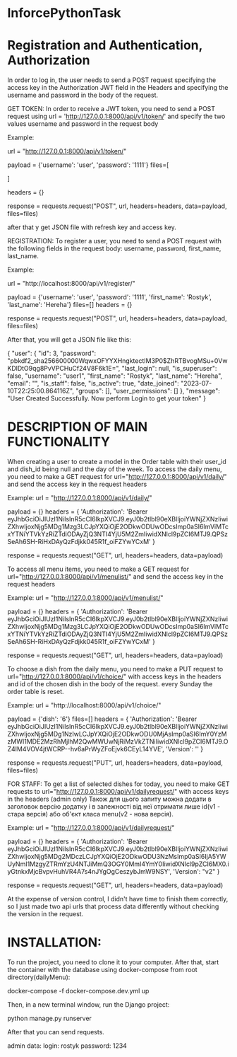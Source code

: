 # InforcePythonTask

# Registration and Authentication, Authorization


In order to log in, the user needs to send a POST request specifying the 
access key in the Authorization JWT field in the Headers and specifying 
the username and password in the body of the request.


GET TOKEN:
In order to receive a JWT token, you need to send a POST request using 
url = 'http://127.0.0.1:8000/api/v1/token/' and specify the two values 
​​username and password in the request body

Example:

url = "http://127.0.0.1:8000/api/v1/token/"

payload = {'username': 'user',
'password': '1111'}
files=[

]

headers = {}

response = requests.request("POST", url, headers=headers, data=payload, files=files)

after that y get JSON file with refresh key and access key.

REGISTRATION:
To register a user, you need to send a POST request with the following fields 
in the request body: username, password, first_name, last_name.

Example:

url = "http://localhost:8000/api/v1/register/"

payload = {'username': 'user',
'password': '1111',
'first_name': 'Rostyk',
'last_name': 'Hereha'}
files=[]
headers = {}

response = requests.request("POST", url, headers=headers, data=payload, files=files)

After that, you will get a JSON file like this:

{
    "user": {
        "id": 3,
        "password": "pbkdf2_sha256$600000$WqwxOFYYXHngktectIM3P0$ZhRTBvogMSu+0VwKDlDtO9qg8PvVPCHuCf24V8F6k1E=",
        "last_login": null,
        "is_superuser": false,
        "username": "user1",
        "first_name": "Rostyk",
        "last_name": "Hereha",
        "email": "",
        "is_staff": false,
        "is_active": true,
        "date_joined": "2023-07-10T22:25:00.864116Z",
        "groups": [],
        "user_permissions": []
    },
    "message": "User Created Successfully.  Now perform Login to get your token"
}


# DESCRIPTION OF MAIN FUNCTIONALITY

When creating a user to create a model in the Order table with their user_id and dish_id being null and the day of the week.
To access the daily menu, you need to make a GET request for url="http://127.0.0.1:8000/api/v1/daily/"
and send the access key in the request headers

Example:
url = "http://127.0.0.1:8000/api/v1/daily/"

payload = {}
headers = {
  'Authorization': 'Bearer eyJhbGciOiJIUzI1NiIsInR5cCI6IkpXVCJ9.eyJ0b2tlbl90eXBlIjoiYWNjZXNzIiwiZXhwIjoxNjg5MDg1Mzg3LCJpYXQiOjE2ODkwODUwODcsImp0aSI6ImViMTcxYTNiYTVkYzRiZTdiODAyZjQ3NTI4YjU5M2ZmIiwidXNlcl9pZCI6MTJ9.QPSzSeAh6SH-RiHxDAyQzFdjkk045R1f_oiFZYwYCxM'
}

response = requests.request("GET", url, headers=headers, data=payload)

To access all menu items, you need to make a GET request for url="http://127.0.0.1:8000/api/v1/menulist/" and send the access key in the request headers

Example:
url = "http://127.0.0.1:8000/api/v1/menulist/"

payload = {}
headers = {
  'Authorization': 'Bearer eyJhbGciOiJIUzI1NiIsInR5cCI6IkpXVCJ9.eyJ0b2tlbl90eXBlIjoiYWNjZXNzIiwiZXhwIjoxNjg5MDg1Mzg3LCJpYXQiOjE2ODkwODUwODcsImp0aSI6ImViMTcxYTNiYTVkYzRiZTdiODAyZjQ3NTI4YjU5M2ZmIiwidXNlcl9pZCI6MTJ9.QPSzSeAh6SH-RiHxDAyQzFdjkk045R1f_oiFZYwYCxM'
}

response = requests.request("GET", url, headers=headers, data=payload)

To choose a dish from the daily menu, you need to make a PUT request to 
url="http://127.0.0.1:8000/api/v1/choice/"
with access keys in the headers and id of the chosen dish in the body of the request.
every Sunday the order table is reset.

Example:
url = "http://localhost:8000/api/v1/choice/"

payload = {'dish': '6'}
files=[]
headers = {
  'Authorization': 'Bearer eyJhbGciOiJIUzI1NiIsInR5cCI6IkpXVCJ9.eyJ0b2tlbl90eXBlIjoiYWNjZXNzIiwiZXhwIjoxNjg5MDg1NzIwLCJpYXQiOjE2ODkwODU0MjAsImp0aSI6ImY0YzMzMWI1MDE2MzRhMjlhM2QwMWUwNjRiMzVkZTNiIiwidXNlcl9pZCI6MTJ9.OZ4IM4VOV4jtWCRP--hv6aPrWyZFoEjvk6CEyL14YVE',
  'Version': ''
}

response = requests.request("PUT", url, headers=headers, data=payload, files=files)



FOR STAFF:
To get a list of selected dishes for today, you need to make GET requests to url="http://127.0.0.1:8000/api/v1/dailyrequest/" 
with access keys in the headers (admin only)
Також для цього запиту можна додати в заголовок версію додатку і в залежності від неї отримати лише id(v1 - стара версія) або об'єкт класа menu(v2 - нова версія).

Example:
url = "http://127.0.0.1:8000/api/v1/dailyrequest/"

payload = {}
headers = {
  'Authorization': 'Bearer eyJhbGciOiJIUzI1NiIsInR5cCI6IkpXVCJ9.eyJ0b2tlbl90eXBlIjoiYWNjZXNzIiwiZXhwIjoxNjg5MDg2MDczLCJpYXQiOjE2ODkwODU3NzMsImp0aSI6IjA5YWUyNmI1MzgyZTRmYzU4NTJiMmQ3OGY0MmI4YmY0IiwidXNlcl9pZCI6MX0.iyGtnkxMjcBvpvHuhVR4A7s4nJYgOgCeszybJmW9NSY',
  'Version': "v2"
}

response = requests.request("GET", url, headers=headers, data=payload)

At the expense of version control, I didn't have time to finish them correctly, so I just made two api urls that process data differently without checking the version in the request.


# INSTALLATION:
To run the project, you need to clone it to your computer.
After that, start the container with the database using docker-compose from root directory(dailyMenu):

docker-compose -f docker-compose.dev.yml up

Then, in a new terminal window, run the Django project:

python manage.py runserver

After that you can send requests.

admin data:
login: rostyk
password: 1234
